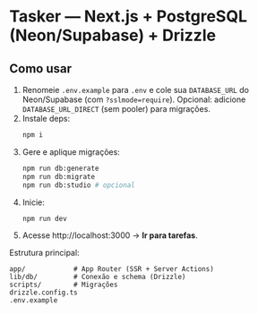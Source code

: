 # Tasker — Next.js + PostgreSQL (Neon/Supabase) + Drizzle

## Como usar
1. Renomeie `.env.example` para `.env` e cole sua `DATABASE_URL` do Neon/Supabase (com `?sslmode=require`). Opcional: adicione `DATABASE_URL_DIRECT` (sem pooler) para migrações.
2. Instale deps:
   ```bash
   npm i
   ```
3. Gere e aplique migrações:
   ```bash
   npm run db:generate
   npm run db:migrate
   npm run db:studio # opcional
   ```
4. Inicie:
   ```bash
   npm run dev
   ```
5. Acesse http://localhost:3000 → **Ir para tarefas**.

Estrutura principal:
```
app/            # App Router (SSR + Server Actions)
lib/db/         # Conexão e schema (Drizzle)
scripts/        # Migrações
drizzle.config.ts
.env.example
```
